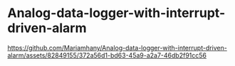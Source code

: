 # Analog-data-logger-with-interrupt-driven-alarm

https://github.com/Mariamhany/Analog-data-logger-with-interrupt-driven-alarm/assets/82849155/372a56d1-bd63-45a9-a2a7-46db2f91cc56

